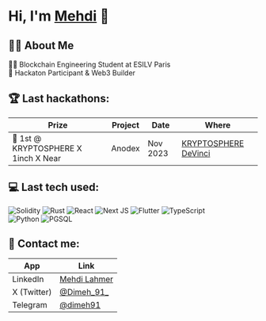 <h1>Hi, I'm <a href="www.linkedin.com/in/mehdi-lahmer">Mehdi</a> 👋</h1>

<h2>👨‍💻 About Me</h2>
👨‍🎓 Blockchain Engineering Student at ESILV Paris <br>🥇 Hackaton Participant & Web3 Builder <br> 



<h2>🏆 Last hackathons:</h2>

| Prize | Project | Date | Where |
| --- | --- | --- | --- |
| 🥇 1st @ KRYPTOSPHERE X 1inch X Near | Anodex | Nov 2023 | [KRYPTOSPHERE DeVinci](https://twitter.com/KRYPTOSPHERE) |

<h2> 💻 Last tech used:</h2>

![Solidity](https://img.shields.io/badge/Solidity-%23363636.svg?style=for-the-badge&logo=solidity&logoColor=white)
![Rust](https://img.shields.io/badge/Rust-000000?style=for-the-badge&logo=rust&logoColor=white)
![React](https://img.shields.io/badge/react-%2320232a.svg?style=for-the-badge&logo=react&logoColor=%2361DAFB)
![Next JS](https://img.shields.io/badge/Next-black?style=for-the-badge&logo=next.js&logoColor=white)
![Flutter](https://img.shields.io/badge/Flutter-02569B?style=for-the-badge&logo=flutter&logoColor=white)
![TypeScript](https://img.shields.io/badge/typescript-%23007ACC.svg?style=for-the-badge&logo=typescript&logoColor=white)  
![Python](https://img.shields.io/badge/python-3670A0?style=for-the-badge&logo=python&logoColor=ffdd54)
![PGSQL](https://img.shields.io/badge/PostgreSQL-316192?style=for-the-badge&logo=postgresql&logoColor=white)

<h2>🔗 Contact me:</h2>

| App | Link |
| --- | --- |
| LinkedIn | [Mehdi Lahmer](www.linkedin.com/in/mehdi-lahmer) |
| X (Twitter) | [@Dimeh_91_](https://x.com/Dimeh_91_) |
| Telegram | [@dimeh91](https://t.me/dimeh91) |
